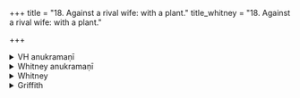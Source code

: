 +++
title = "18. Against a rival wife: with a plant."
title_whitney = "18. Against a rival wife: with a plant."

+++

<details><summary>VH anukramaṇī</summary>

वनस्पतिः।  
१-६ अथर्वा। वनस्पतिः। अनुष्टुप्, ४ अनुष्टुब्गर्भा चतुष्पदा उष्णिक्, ६ उष्णिग्गर्भा पथ्यापङ्क्तिः।
</details>

<details><summary>Whitney anukramaṇī</summary>

[Atharvan.—vānaspatyam. ānuṣṭubham: 4. 4-p. anuṣṭubgarbhā uṣṇih; 6. uṣṇiggarbhā pathyāpan̄kti.]
</details>



<details><summary>Whitney</summary>

### Comment
This peculiarly Atharvan hymn has found its way also into the tenth book of the Rig-Veda (as x. 145, with exchange of place between vss. 3 and 4; it is repeated in RV. order at MP. i. 15. 1-6). Only three verses (our 4, 2, 1, in this order) are found in Pāipp. (vii.). Kāuś. uses it, among the women's rites, in a charm (36. 19-21) for getting the better of a rival; vs. 6 a and b accompany the putting of leaves under and upon the (rival's) bed. And the comm. (doubtless wrongly) regards vss. 5 and 6 to be intended by the pratīka quoted in 38. 30, instead of xii. 1.54, which has the same beginning.
</details>

<details><summary>Griffith</summary>

A jealous wife's incantation against a rival
</details>

